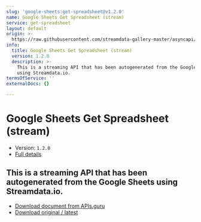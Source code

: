 ```yaml
---
slug: 'google-sheets:get-spreadsheet@v1.2.0'
name: Google Sheets Get Spreadsheet (stream)
service: get-spreadsheet
layout: default
origin: >-
  https://raw.githubusercontent.com/streamdata-gallery-master/asyncapi/master/_listings/google-sheets/google-sheets-get-spreadsheet-stream-async.md
info:
  title: Google Sheets Get Spreadsheet (stream)
  version: 1.2.0
  description: >-
    This is a streaming API that has been autogenerated from the Google Sheets
    using Streamdata.io.
termsOfService: ''
externalDocs: {}

---
```

# Google Sheets Get Spreadsheet (stream)

* Version: `1.2.0`
* [Full details](../html/google-sheets:get-spreadsheet@v1.2.0.html)



## This is a streaming API that has been autogenerated from the Google Sheets using Streamdata.io.



* [Download document from APIs.guru](https://raw.githubusercontent.com/APIs-guru/asyncapi-directory/master/docs/APIs/google-sheets%3Aget-spreadsheet%40v1.2.0.yaml)
* [Download original / latest](https://raw.githubusercontent.com/streamdata-gallery-master/asyncapi/master/_listings/google-sheets/google-sheets-get-spreadsheet-stream-async.md)

<script type="application/ld+json">
{
  "@context": "http://schema.org/",
  "@type": "WebAPI",
  "description": "This is a streaming API that has been autogenerated from the Google Sheets using Streamdata.io.",
  "documentation": "",

  "name": "Google Sheets Get Spreadsheet (stream)"
}
</script>

